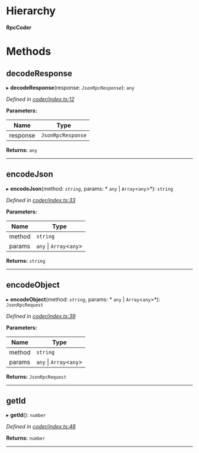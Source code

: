 

# Hierarchy

**RpcCoder**

# Methods

<a id="decoderesponse"></a>

##  decodeResponse

▸ **decodeResponse**(response: *`JsonRpcResponse`*): `any`

*Defined in [coder/index.ts:12](https://github.com/polkadot-js/api/blob/4805f9c/packages/rpc-provider/src/coder/index.ts#L12)*

**Parameters:**

| Name | Type |
| ------ | ------ |
| response | `JsonRpcResponse` |

**Returns:** `any`

___
<a id="encodejson"></a>

##  encodeJson

▸ **encodeJson**(method: *`string`*, params: * `any` &#124; `Array`<`any`>*): `string`

*Defined in [coder/index.ts:33](https://github.com/polkadot-js/api/blob/4805f9c/packages/rpc-provider/src/coder/index.ts#L33)*

**Parameters:**

| Name | Type |
| ------ | ------ |
| method | `string` |
| params |  `any` &#124; `Array`<`any`>|

**Returns:** `string`

___
<a id="encodeobject"></a>

##  encodeObject

▸ **encodeObject**(method: *`string`*, params: * `any` &#124; `Array`<`any`>*): `JsonRpcRequest`

*Defined in [coder/index.ts:39](https://github.com/polkadot-js/api/blob/4805f9c/packages/rpc-provider/src/coder/index.ts#L39)*

**Parameters:**

| Name | Type |
| ------ | ------ |
| method | `string` |
| params |  `any` &#124; `Array`<`any`>|

**Returns:** `JsonRpcRequest`

___
<a id="getid"></a>

##  getId

▸ **getId**(): `number`

*Defined in [coder/index.ts:48](https://github.com/polkadot-js/api/blob/4805f9c/packages/rpc-provider/src/coder/index.ts#L48)*

**Returns:** `number`

___

